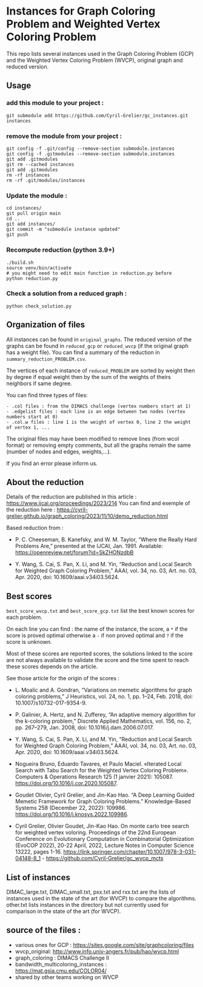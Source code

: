 # Instances for Graph Coloring Problem and Weighted Vertex Coloring Problem

This repo lists several instances used in the Graph Coloring Problem (GCP) and the Weighted Vertex Coloring Problem (WVCP), original graph and reduced version.

## Usage

### add this module to your project :

    git submodule add https://github.com/Cyril-Grelier/gc_instances.git instances

### remove the module from your project :

    git config -f .git/config --remove-section submodule.instances
    git config -f .gitmodules --remove-section submodule.instances
    git add .gitmodules
    git rm --cached instances
    git add .gitmodules
    rm -rf instances
    rm -rf .git/modules/instances

### Update the module :

    cd instances/
    git pull origin main
    cd ..
    git add instances/
    git commit -m "submodule instance updated"
    git push

### Recompute reduction (python 3.9+)

    ./build.sh
    source venv/bin/activate
    # you might need to edit main function in reduction.py before
    python reduction.py

### Check a solution from a reduced graph :

    python check_solution.py

## Organization of files

All instances can be found in `original_graphs`. The reduced version of the graphs can be found in `reduced_gcp` or `reduced_wvcp` (if the original graph has a weight file). You can find a summary of the reduction in `summary_reduction_PROBLEM.csv`.

The vertices of each instance of `reduced_PROBLEM` are sorted by weight then by degree if equal weight then by the sum of the weights of theirs neighbors if same degree.

You can find three types of files:

    - .col files : from the DIMACS challenge (vertex numbers start at 1)
    - .edgelist files : each line is an edge between two nodes (vertex numbers start at 0)
    - .col.w files : line 1 is the weight of vertex 0, line 2 the weight of vertex 1, ...

The original files may have been modified to remove lines (from wcol format) or removing empty comments, but all the graphs remain the same (number of nodes and edges, weights,...).

If you find an error please inform us.

## About the reduction

Details of the reduction are published in this article : https://www.ijcai.org/proceedings/2023/214
You can find and exemple of the reduction here : https://cyril-grelier.github.io/graph_coloring/2023/11/10/demo_reduction.html

Based reduction from :

- P. C. Cheeseman, B. Kanefsky, and W. M. Taylor, “Where the Really Hard Problems Are,” presented at the IJCAI, Jan. 1991. Available: https://openreview.net/forum?id=SkZHONzdbB

- Y. Wang, S. Cai, S. Pan, X. Li, and M. Yin, “Reduction and Local Search for Weighted Graph Coloring Problem,” AAAI, vol. 34, no. 03, Art. no. 03, Apr. 2020, doi: 10.1609/aaai.v34i03.5624.

## Best scores

`best_score_wvcp.txt` and `best_score_gcp.txt` list the best known scores for each problem.

On each line you can find : the name of the instance, the score, a `*` if the score is proved optimal otherwise a `-` if non proved optimal and `?` if the score is unknown.

Most of these scores are reported scores, the solutions linked to the score are not always available to validate the score and the time spent to reach these scores depends on the article.

See those article for the origin of the scores :

- L. Moalic and A. Gondran, “Variations on memetic algorithms for graph coloring problems,” J Heuristics, vol. 24, no. 1, pp. 1–24, Feb. 2018, doi: 10.1007/s10732-017-9354-9.

- P. Galinier, A. Hertz, and N. Zufferey, “An adaptive memory algorithm for the k-coloring problem,” Discrete Applied Mathematics, vol. 156, no. 2, pp. 267–279, Jan. 2008, doi: 10.1016/j.dam.2006.07.017.

- Y. Wang, S. Cai, S. Pan, X. Li, and M. Yin, “Reduction and Local Search for Weighted Graph Coloring Problem,” AAAI, vol. 34, no. 03, Art. no. 03, Apr. 2020, doi: 10.1609/aaai.v34i03.5624.

- Nogueira Bruno, Eduardo Tavares, et Paulo Maciel. «Iterated Local Search with Tabu Search for the Weighted Vertex Coloring Problem». Computers & Operations Research 125 (1 janvier 2021): 105087. https://doi.org/10.1016/j.cor.2020.105087.

- Goudet Olivier, Cyril Grelier, and Jin-Kao Hao. “A Deep Learning Guided Memetic Framework for Graph Coloring Problems.” Knowledge-Based Systems 258 (December 22, 2022): 109986. https://doi.org/10.1016/j.knosys.2022.109986.

- Cyril Grelier, Olivier Goudet, Jin-Kao Hao. On monte carlo tree search for weighted vertex voloring. Proceedings of the 22nd European Conference on Evolutionary Computation in Combinatorial Optimization (EvoCOP 2022), 20-22 April, 2022, Lecture Notes in Computer Science 13222, pages 1-16. https://link.springer.com/chapter/10.1007/978-3-031-04148-8_1 - https://github.com/Cyril-Grelier/gc_wvcp_mcts

## List of instances

DIMAC_large.txt, DIMAC_small.txt, pxx.txt and rxx.txt are the lists of instances used in the state of the art (for WVCP) to compare the algorithms. other.txt lists instances in the directory but not currently used for comparison in the state of the art (for WVCP).

## source of the files :

- various ones for GCP : https://sites.google.com/site/graphcoloring/files
- wvcp_original: http://www.info.univ-angers.fr/pub/hao/wvcp.html
- graph_coloring : DIMACS Challenge II
- bandwidth_multicoloring_instances : https://mat.gsia.cmu.edu/COLOR04/
- shared by other teams working on WVCP
